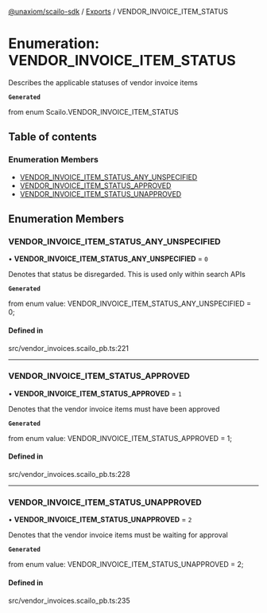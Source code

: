 [@unaxiom/scailo-sdk](../README.md) / [Exports](../modules.md) / VENDOR\_INVOICE\_ITEM\_STATUS

# Enumeration: VENDOR\_INVOICE\_ITEM\_STATUS

Describes the applicable statuses of vendor invoice items

**`Generated`**

from enum Scailo.VENDOR_INVOICE_ITEM_STATUS

## Table of contents

### Enumeration Members

- [VENDOR\_INVOICE\_ITEM\_STATUS\_ANY\_UNSPECIFIED](VENDOR_INVOICE_ITEM_STATUS.md#vendor_invoice_item_status_any_unspecified)
- [VENDOR\_INVOICE\_ITEM\_STATUS\_APPROVED](VENDOR_INVOICE_ITEM_STATUS.md#vendor_invoice_item_status_approved)
- [VENDOR\_INVOICE\_ITEM\_STATUS\_UNAPPROVED](VENDOR_INVOICE_ITEM_STATUS.md#vendor_invoice_item_status_unapproved)

## Enumeration Members

### VENDOR\_INVOICE\_ITEM\_STATUS\_ANY\_UNSPECIFIED

• **VENDOR\_INVOICE\_ITEM\_STATUS\_ANY\_UNSPECIFIED** = ``0``

Denotes that status be disregarded. This is used only within search APIs

**`Generated`**

from enum value: VENDOR_INVOICE_ITEM_STATUS_ANY_UNSPECIFIED = 0;

#### Defined in

src/vendor_invoices.scailo_pb.ts:221

___

### VENDOR\_INVOICE\_ITEM\_STATUS\_APPROVED

• **VENDOR\_INVOICE\_ITEM\_STATUS\_APPROVED** = ``1``

Denotes that the vendor invoice items must have been approved

**`Generated`**

from enum value: VENDOR_INVOICE_ITEM_STATUS_APPROVED = 1;

#### Defined in

src/vendor_invoices.scailo_pb.ts:228

___

### VENDOR\_INVOICE\_ITEM\_STATUS\_UNAPPROVED

• **VENDOR\_INVOICE\_ITEM\_STATUS\_UNAPPROVED** = ``2``

Denotes that the vendor invoice items must be waiting for approval

**`Generated`**

from enum value: VENDOR_INVOICE_ITEM_STATUS_UNAPPROVED = 2;

#### Defined in

src/vendor_invoices.scailo_pb.ts:235
